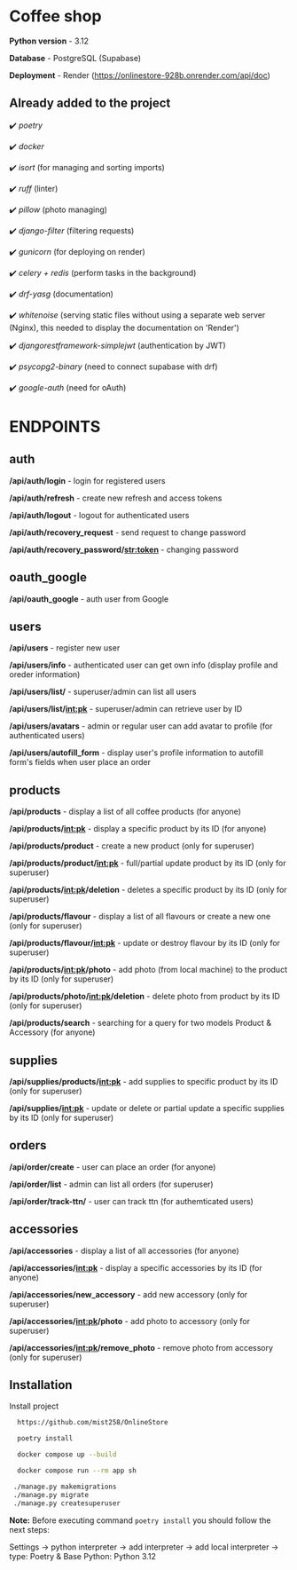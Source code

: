 # Coffee shop
**Python version** - 3.12

**Database** - PostgreSQL (Supabase)

**Deployment** - Render (https://onlinestore-928b.onrender.com/api/doc)


## Already added to the project
 
✔️ *poetry* 

✔️ *docker*

✔️ *isort* (for managing and sorting imports)

✔️ *ruff* (linter)

✔️ *pillow* (photo managing)
  
✔️ *django-filter* (filtering requests)

✔️ *gunicorn* (for deploying on render)

✔️ *celery + redis* (perform tasks in the background)

✔️ *drf-yasg* (documentation)

✔️ *whitenoise* (serving static files without using a separate web server (Nginx),
this needed to display the documentation on 'Render')

✔️ *djangorestframework-simplejwt* (authentication by JWT)

✔️ *psycopg2-binary* (need to connect supabase with drf)

✔️ *google-auth* (need for oAuth)

# ENDPOINTS

## auth

**/api/auth/login** - login for registered users

**/api/auth/refresh** - create new refresh and access tokens

**/api/auth/logout** - logout for authenticated users

**/api/auth/recovery_request** - send request to change password

**/api/auth/recovery_password/<str:token>** - changing password 


## oauth_google

**/api/oauth_google** - auth user from Google


## users

**/api/users** - register new user

**/api/users/info** - authenticated user can get own info (display profile and oreder information)

**/api/users/list/** - superuser/admin can list all users

**/api/users/list/<int:pk>** - superuser/admin can retrieve user by ID

**/api/users/avatars** - admin or regular user can add avatar to profile (for authenticated users)

**/api/users/autofill_form** - display user's profile information to autofill form's fields when user place an order

## products

**/api/products** - display a list of all coffee products (for anyone)

**/api/products/<int:pk>** - display a specific product by its ID (for anyone)

**/api/products/product** - create a new product (only for superuser)

**/api/products/product/<int:pk>** -  full/partial update product by  its ID  (only for superuser)

**/api/products/<int:pk>/deletion** - deletes a specific product by its ID (only for superuser)

**/api/products/flavour** - display a list of all flavours or create a new one (only for superuser)

**/api/products/flavour/<int:pk>** - update or destroy flavour by its ID (only for superuser)

**/api/products/<int:pk>/photo** - add photo (from local machine) to the product by its ID (only for superuser)

**/api/products/photo/<int:pk>/deletion** - delete photo from product by its ID (only for superuser)

**/api/products/search** - searching for a query for two models Product & Accessory (for anyone)


## supplies

**/api/supplies/products/<int:pk>** - add supplies to specific product by its ID  (only for superuser)

**/api/supplies/<int:pk>** - update or delete or partial update a specific supplies by its ID (only for superuser)


## orders

**/api/order/create** - user can place an order (for anyone)

**/api/order/list** -  admin can list all orders (for superuser)

**/api/order/track-ttn/** - user can track ttn (for authemticated users)


## accessories

**/api/accessories** - display a list of all accessories (for anyone)

**/api/accessories/<int:pk>** - display a specific accessories by its ID (for anyone)

**/api/accessories/new_accessory** -  add new accessory (only for superuser)

**/api/accessories/<int:pk>/photo** - add photo to accessory (only for superuser)

**/api/accessories/<int:pk>/remove_photo** - remove photo from accessory (only for superuser)



## Installation

Install project 

```bash
  https://github.com/mist258/OnlineStore

  poetry install

  docker compose up --build 

  docker compose run --rm app sh

 ./manage.py makemigrations
 ./manage.py migrate
 ./manage.py createsuperuser


```

**Note:** Before executing command `poetry install` you should follow the next steps:

Settings -> python interpreter -> add interpreter -> 
add local interpreter -> type: Poetry & Base Python: Python 3.12

